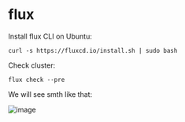 # flux
Install flux CLI on Ubuntu:
```
curl -s https://fluxcd.io/install.sh | sudo bash
```
Check cluster:
```
flux check --pre
```

We will see smth like that: 

![image](https://github.com/popilmv/flux/assets/115075056/aabe4061-eff6-4724-90a4-1ea75d63572c)


